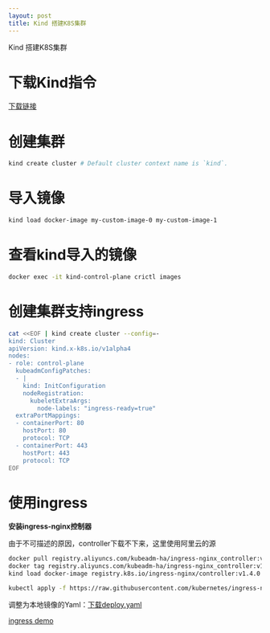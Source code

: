 ```yaml
---
layout: post
title: Kind 搭建K8S集群
---
```

Kind 搭建K8S集群
<!--more-->

# 下载Kind指令

[下载链接](https://github.com/kubernetes-sigs/kind/releases)


# 创建集群
```bash
kind create cluster # Default cluster context name is `kind`.
```

# 导入镜像
```bash
kind load docker-image my-custom-image-0 my-custom-image-1
```

# 查看kind导入的镜像
```bash
docker exec -it kind-control-plane crictl images
```

# 创建集群支持ingress
```bash
cat <<EOF | kind create cluster --config=-
kind: Cluster
apiVersion: kind.x-k8s.io/v1alpha4
nodes:
- role: control-plane
  kubeadmConfigPatches:
  - |
    kind: InitConfiguration
    nodeRegistration:
      kubeletExtraArgs:
        node-labels: "ingress-ready=true"
  extraPortMappings:
  - containerPort: 80
    hostPort: 80
    protocol: TCP
  - containerPort: 443
    hostPort: 443
    protocol: TCP
EOF
```


# 使用ingress

**安装ingress-nginx控制器**

由于不可描述的原因，controller下载不下来，这里使用阿里云的源
```bash
docker pull registry.aliyuncs.com/kubeadm-ha/ingress-nginx_controller:v1.4.0 
docker tag registry.aliyuncs.com/kubeadm-ha/ingress-nginx_controller:v1.4.0 registry.k8s.io/ingress-nginx/controller:v1.4.0
kind load docker-image registry.k8s.io/ingress-nginx/controller:v1.4.0
```

```bash
kubectl apply -f https://raw.githubusercontent.com/kubernetes/ingress-nginx/main/deploy/static/provider/kind/deploy.yaml
```


调整为本地镜像的Yaml：[下载deploy.yaml](/files/kubernetes/deploy.yaml)

[ingress demo](/files/kubernetes/ingress.yaml)